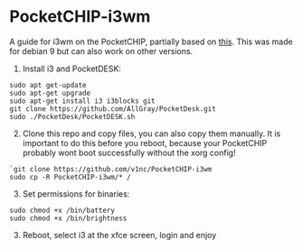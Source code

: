 # PocketCHIP-i3wm
A guide for i3wm on the PocketCHIP, partially based on [this](https://github.com/justinwash/PocketCHIP-i3wm).
This was made for debian 9 but can also work on other versions.

1. Install i3 and PocketDESK:
```
sudo apt get-update
sudo apt-get upgrade
sudo apt-get install i3 i3blocks git
git clone https://github.com/AllGray/PocketDesk.git
sudo ./PocketDesk/PocketDESK.sh
```

2. Clone this repo and copy files, you can also copy them manually. It is important to do this before you reboot, because your PocketCHIP probably wont boot successfully without the xorg config!
```
`git clone https://github.com/v1nc/PocketCHIP-i3wm
sudo cp -R PocketCHIP-i3wm/* /
```
3. Set permissions for binaries:
```
sudo chmod +x /bin/battery
sudo chmod +x /bin/brightness
```

3. Reboot, select i3 at the xfce screen, login and enjoy